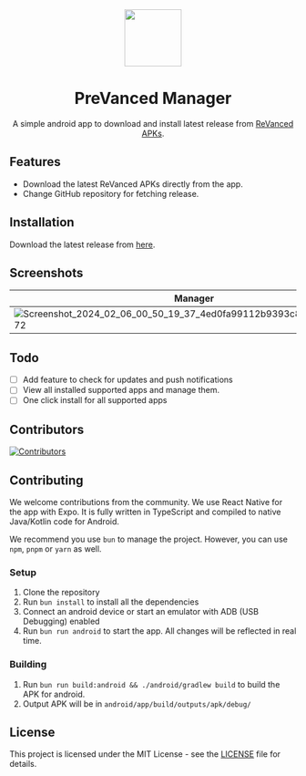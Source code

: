 <div align="center">

<img height="100px" src="https://github.com/prevanced/prevanced-manager/assets/63334479/3bfedf15-9852-4447-af98-c7e38d6cf93e" />
  
# PreVanced Manager

A simple android app to download and install latest release from [ReVanced APKs](https://github.com/revanced-apks/build-apps).

</div>

## Features

- Download the latest ReVanced APKs directly from the app.
- Change GitHub repository for fetching release.

## Installation

Download the latest release from [here](https://github.com/prevanced/prevanced-manager/releases/latest).

## Screenshots

|Manager|Options|
|---|---|
|![Screenshot_2024_02_06_00_50_19_37_4ed0fa99112b9393c8307694b9754972](https://github.com/prevanced/prevanced-manager/assets/63334479/ff2d0c1e-abdf-4ed4-acf1-42cba16b09b7)|![Screenshot_2024_02_03_15_45_46_12_4ed0fa99112b9393c8307694b9754972](https://github.com/prevanced/prevanced-manager/assets/63334479/28c114e9-f08e-4d7f-94ca-ef56dc4fc02d)|

## Todo

- [ ] Add feature to check for updates and push notifications
- [ ] View all installed supported apps and manage them.
- [ ] One click install for all supported apps

## Contributors

[![Contributors](https://contributors-img.web.app/image?repo=prevanced/prevanced-manager)](https://github.com/prevanced/prevanced-manager/graphs/contributors)

## Contributing

We welcome contributions from the community. We use React Native for the app with Expo. It is fully written in TypeScript and compiled to native Java/Kotlin code for Android.

We recommend you use `bun` to manage the project. However, you can use `npm`, `pnpm` or `yarn` as well.

### Setup

1. Clone the repository
2. Run `bun install` to install all the dependencies
3. Connect an android device or start an emulator with ADB (USB Debugging) enabled
4. Run `bun run android` to start the app. All changes will be reflected in real time.

### Building

1. Run `bun run build:android && ./android/gradlew build` to build the APK for android.
2. Output APK will be in `android/app/build/outputs/apk/debug/`

## License

This project is licensed under the MIT License - see the [LICENSE](LICENSE) file for details.
